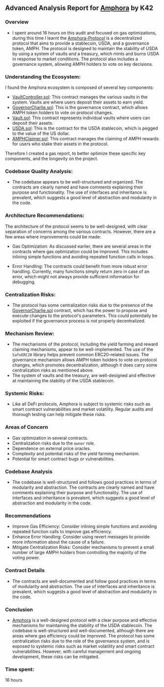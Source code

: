 ## Advanced Analysis Report for [Amphora](https://github.com/code-423n4/2023-07-amphora/tree/main) by K42
### Overview 
- I spent around 16 hours on this audit and focused on gas optimizations, during this time I learnt the [Amphora-Protocol](https://github.com/code-423n4/2023-07-amphora/tree/main) is a decentralized protocol that aims to provide a stablecoin, USDA, and a governance token, AMPH. The protocol is designed to maintain the stability of USDA by using a system of vaults and a treasury, which mints and burns USDA in response to market conditions. The protocol also includes a governance system, allowing AMPH holders to vote on key decisions.

### Understanding the Ecosystem:
I found the Amphora ecosystem is composed of several key components:

- [VaultController.sol](https://github.com/code-423n4/2023-07-amphora/blob/main/core/solidity/contracts/core/VaultController.sol): This contract manages the various vaults in the system. Vaults are where users deposit their assets to earn yield.
- [GovernorCharlie.sol](https://github.com/code-423n4/2023-07-amphora/blob/main/core/solidity/contracts/governance/GovernorCharlie.sol): This is the governance contract, which allows AMPH token holders to vote on protocol changes.
- [Vault.sol](https://github.com/code-423n4/2023-07-amphora/blob/main/core/solidity/contracts/core/Vault.sol): This contract represents individual vaults where users can deposit their assets.
- [USDA.sol](https://github.com/code-423n4/2023-07-amphora/blob/main/core/solidity/contracts/core/USDA.sol): This is the contract for the USDA stablecoin, which is pegged to the value of the US dollar.
- [AMPHClaimer.sol](https://github.com/code-423n4/2023-07-amphora/blob/main/core/solidity/contracts/core/AMPHClaimer.sol): This contract manages the claiming of AMPH rewards for users who stake their assets in the protocol.

Therefore I created a gas report, to better optimize these specific key components, and the longevity on the project. 

### Codebase Quality Analysis: 
- The codebase appears to be well-structured and organized. The contracts are clearly named and have comments explaining their purpose and functionality. The use of interfaces and inheritance is prevalent, which suggests a good level of abstraction and modularity in the code.

### Architecture Recommendations: 
The architecture of the protocol seems to be well-designed, with clear separation of concerns among the various contracts. However, there are a few areas where improvements could be made:

- Gas Optimization: As discussed earlier, there are several areas in the contracts where gas optimization could be improved. This includes inlining simple functions and avoiding repeated function calls in loops.

- Error Handling: The contracts could benefit from more robust error handling. Currently, many functions simply return zero in case of an error, which might not always provide sufficient information for debugging.

### Centralization Risks: 
- The protocol has some centralization risks due to the presence of the [GovernorCharlie.sol](https://github.com/code-423n4/2023-07-amphora/blob/main/core/solidity/contracts/governance/GovernorCharlie.sol) contract, which has the power to propose and execute changes to the protocol's parameters. This could potentially be exploited if the governance process is not properly decentralized.

### Mechanism Review: 
- The mechanisms of the protocol, including the yield farming and reward claiming mechanisms, appear to be well-implemented. The use of the ``SafeERC20`` library helps prevent common ERC20-related issues. The governance mechanism allows AMPH token holders to vote on protocol changes, which promotes decentralization, although it does carry some centralization risks as mentioned above.
- The system of vaults and the treasury, are well-designed and effective at maintaining the stability of the USDA stablecoin.

### Systemic Risks: 
- Like all DeFi protocols, Amphora is subject to systemic risks such as smart contract vulnerabilities and market volatility. Regular audits and thorough testing can help mitigate these risks.

### Areas of Concern
- Gas optimization in several contracts.
- Centralization risks due to the ``owner`` role.
- Dependence on external price oracles.
- Complexity and potential risks of the yield farming mechanism.
- Potential for smart contract bugs or vulnerabilities.

### Codebase Analysis
- The codebase is well-structured and follows good practices in terms of modularity and abstraction. The contracts are clearly named and have comments explaining their purpose and functionality. The use of interfaces and inheritance is prevalent, which suggests a good level of abstraction and modularity in the code.

### Recommendations
- Improve Gas Efficiency: Consider inlining simple functions and avoiding repeated function calls to improve gas efficiency.
- Enhance Error Handling: Consider using revert messages to provide more information about the cause of a failure.
- Mitigate Centralization Risks: Consider mechanisms to prevent a small number of large AMPH holders from controlling the majority of the voting power.

### Contract Details
- The contracts are well-documented and follow good practices in terms of modularity and abstraction. The use of interfaces and inheritance is prevalent, which suggests a good level of abstraction and modularity in the code.
### Conclusion
- [Amphora](https://github.com/code-423n4/2023-07-amphora/tree/main) is a well-designed protocol with a clear purpose and effective mechanisms for maintaining the stability of the USDA stablecoin. The codebase is well-structured and well-documented, although there are areas where gas efficiency could be improved. The protocol has some centralization risks due to the role of the governance system, and is exposed to systemic risks such as market volatility and smart contract vulnerabilities. However, with careful management and ongoing development, these risks can be mitigated.

### Time spent:
16 hours